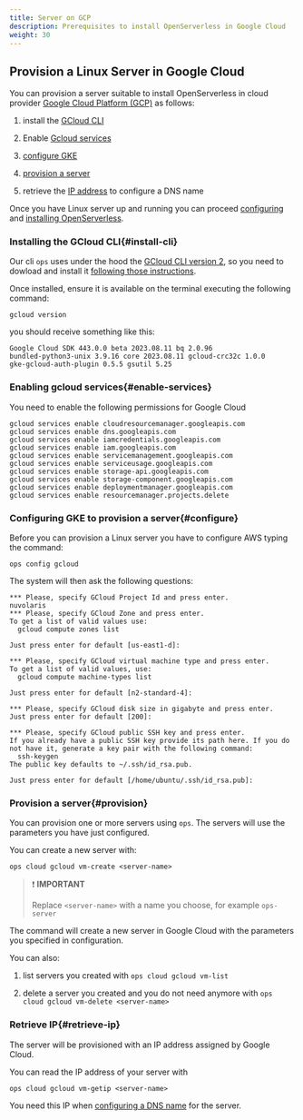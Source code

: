 ```yaml
---
title: Server on GCP
description: Prerequisites to install OpenServerless in Google Cloud
weight: 30
---
```


## Provision a Linux Server in Google Cloud

You can provision a server suitable to install OpenServerless in cloud
provider [Google Cloud Platform (GCP)](https://cloud.google.com/gcp) as
follows:

1. install the [GCloud CLI](#install-cli)

2. Enable [Gcloud services](#enable-services)

3. [configure GKE](#configure)

4. [provision a server](#provision)

5. retrieve the [IP address](#retrieve-ip) to configure a DNS name

Once you have Linux server up and running you can proceed
[configuring](/docs/installation/configure) and
[installing OpenServerless](/docs/installation/install/cluster/).

### Installing the GCloud CLI{#install-cli}

Our cli `ops` uses under the hood the [GCloud CLI version
2](https://cloud.google.com/sdk/gcloud), so you need to dowload and
install it [following those
instructions](https://cloud.google.com/sdk/docs/install).

Once installed, ensure it is available on the terminal executing the
following command:

    gcloud version

you should receive something like this:

    Google Cloud SDK 443.0.0 beta 2023.08.11 bq 2.0.96
    bundled-python3-unix 3.9.16 core 2023.08.11 gcloud-crc32c 1.0.0
    gke-gcloud-auth-plugin 0.5.5 gsutil 5.25

### Enabling gcloud services{#enable-services}

You need to enable the following permissions for Google Cloud

    gcloud services enable cloudresourcemanager.googleapis.com
    gcloud services enable dns.googleapis.com
    gcloud services enable iamcredentials.googleapis.com
    gcloud services enable iam.googleapis.com
    gcloud services enable servicemanagement.googleapis.com
    gcloud services enable serviceusage.googleapis.com
    gcloud services enable storage-api.googleapis.com
    gcloud services enable storage-component.googleapis.com
    gcloud services enable deploymentmanager.googleapis.com
    gcloud services enable resourcemanager.projects.delete

### Configuring GKE to provision a server{#configure}

Before you can provision a Linux server you have to configure AWS typing
the command:

    ops config gcloud

The system will then ask the following questions:

    *** Please, specify GCloud Project Id and press enter.
    nuvolaris
    *** Please, specify GCloud Zone and press enter.
    To get a list of valid values use:
      gcloud compute zones list

    Just press enter for default [us-east1-d]:

    *** Please, specify GCloud virtual machine type and press enter.
    To get a list of valid values, use:
      gcloud compute machine-types list

    Just press enter for default [n2-standard-4]:

    *** Please, specify GCloud disk size in gigabyte and press enter.
    Just press enter for default [200]:

    *** Please, specify GCloud public SSH key and press enter.
    If you already have a public SSH key provide its path here. If you do not have it, generate a key pair with the following command:
      ssh-keygen
    The public key defaults to ~/.ssh/id_rsa.pub.

    Just press enter for default [/home/ubuntu/.ssh/id_rsa.pub]:

### Provision a server{#provision}

You can provision one or more servers using `ops`. The servers will use
the parameters you have just configured.

You can create a new server with:

    ops cloud gcloud vm-create <server-name>

> ❗ **IMPORTANT**
> 
> Replace `<server-name>` with a name you choose, for example
    `ops-server`

The command will create a new server in Google Cloud with the parameters
you specified in configuration.

You can also:

1. list servers you created with `ops cloud gcloud vm-list`

2. delete a server you created and you do not need anymore with
    `ops cloud gcloud vm-delete <server-name>`

### Retrieve IP{#retrieve-ip}

The server will be provisioned with an IP address assigned by Google
Cloud.

You can read the IP address of your server with

    ops cloud gcloud vm-getip <server-name>

You need this IP when [configuring a DNS name](/docs/installation/configure/dns/) for
the server.
